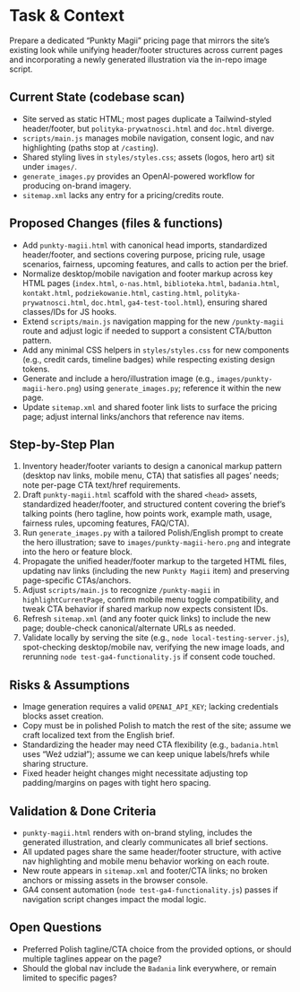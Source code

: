 # Task & Context
Prepare a dedicated “Punkty Magii” pricing page that mirrors the site’s existing look while unifying header/footer structures across current pages and incorporating a newly generated illustration via the in-repo image script.

## Current State (codebase scan)
- Site served as static HTML; most pages duplicate a Tailwind-styled header/footer, but `polityka-prywatnosci.html` and `doc.html` diverge.
- `scripts/main.js` manages mobile navigation, consent logic, and nav highlighting (paths stop at `/casting`).
- Shared styling lives in `styles/styles.css`; assets (logos, hero art) sit under `images/`.
- `generate_images.py` provides an OpenAI-powered workflow for producing on-brand imagery.
- `sitemap.xml` lacks any entry for a pricing/credits route.

## Proposed Changes (files & functions)
- Add `punkty-magii.html` with canonical head imports, standardized header/footer, and sections covering purpose, pricing rule, usage scenarios, fairness, upcoming features, and calls to action per the brief.
- Normalize desktop/mobile navigation and footer markup across key HTML pages (`index.html`, `o-nas.html`, `biblioteka.html`, `badania.html`, `kontakt.html`, `podziekowanie.html`, `casting.html`, `polityka-prywatnosci.html`, `doc.html`, `ga4-test-tool.html`), ensuring shared classes/IDs for JS hooks.
- Extend `scripts/main.js` navigation mapping for the new `/punkty-magii` route and adjust logic if needed to support a consistent CTA/button pattern.
- Add any minimal CSS helpers in `styles/styles.css` for new components (e.g., credit cards, timeline badges) while respecting existing design tokens.
- Generate and include a hero/illustration image (e.g., `images/punkty-magii-hero.png`) using `generate_images.py`; reference it within the new page.
- Update `sitemap.xml` and shared footer link lists to surface the pricing page; adjust internal links/anchors that reference nav items.

## Step-by-Step Plan
1. Inventory header/footer variants to design a canonical markup pattern (desktop nav links, mobile menu, CTA) that satisfies all pages’ needs; note per-page CTA text/href requirements.
2. Draft `punkty-magii.html` scaffold with the shared `<head>` assets, standardized header/footer, and structured content covering the brief’s talking points (hero tagline, how points work, example math, usage, fairness rules, upcoming features, FAQ/CTA).
3. Run `generate_images.py` with a tailored Polish/English prompt to create the hero illustration; save to `images/punkty-magii-hero.png` and integrate into the hero or feature block.
4. Propagate the unified header/footer markup to the targeted HTML files, updating nav links (including the new `Punkty Magii` item) and preserving page-specific CTAs/anchors.
5. Adjust `scripts/main.js` to recognize `/punkty-magii` in `highlightCurrentPage`, confirm mobile menu toggle compatibility, and tweak CTA behavior if shared markup now expects consistent IDs.
6. Refresh `sitemap.xml` (and any footer quick links) to include the new page; double-check canonical/alternate URLs as needed.
7. Validate locally by serving the site (e.g., `node local-testing-server.js`), spot-checking desktop/mobile nav, verifying the new image loads, and rerunning `node test-ga4-functionality.js` if consent code touched.

## Risks & Assumptions
- Image generation requires a valid `OPENAI_API_KEY`; lacking credentials blocks asset creation.
- Copy must be in polished Polish to match the rest of the site; assume we craft localized text from the English brief.
- Standardizing the header may need CTA flexibility (e.g., `badania.html` uses “Weź udział”); assume we can keep unique labels/hrefs while sharing structure.
- Fixed header height changes might necessitate adjusting top padding/margins on pages with tight hero spacing.

## Validation & Done Criteria
- `punkty-magii.html` renders with on-brand styling, includes the generated illustration, and clearly communicates all brief sections.
- All updated pages share the same header/footer structure, with active nav highlighting and mobile menu behavior working on each route.
- New route appears in `sitemap.xml` and footer/CTA links; no broken anchors or missing assets in the browser console.
- GA4 consent automation (`node test-ga4-functionality.js`) passes if navigation script changes impact the modal logic.

## Open Questions
- Preferred Polish tagline/CTA choice from the provided options, or should multiple taglines appear on the page?
- Should the global nav include the `Badania` link everywhere, or remain limited to specific pages?
